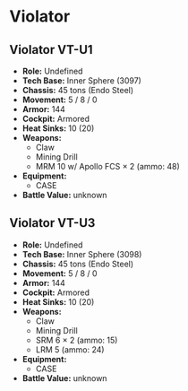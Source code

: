 # Violator
## Violator VT-U1
- **Role:** Undefined
- **Tech Base:** Inner Sphere (3097)
- **Chassis:** 45 tons (Endo Steel)
- **Movement:** 5 / 8 / 0
- **Armor:** 144
- **Cockpit:** Armored
- **Heat Sinks:** 10 (20)
- **Weapons:**
  - Claw
  - Mining Drill
  - MRM 10 w/ Apollo FCS × 2 (ammo: 48)
- **Equipment:**
  - CASE
- **Battle Value:** unknown

## Violator VT-U3
- **Role:** Undefined
- **Tech Base:** Inner Sphere (3098)
- **Chassis:** 45 tons (Endo Steel)
- **Movement:** 5 / 8 / 0
- **Armor:** 144
- **Cockpit:** Armored
- **Heat Sinks:** 10 (20)
- **Weapons:**
  - Claw
  - Mining Drill
  - SRM 6 × 2 (ammo: 15)
  - LRM 5 (ammo: 24)
- **Equipment:**
  - CASE
- **Battle Value:** unknown

